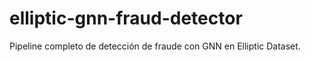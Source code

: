 # elliptic-gnn-fraud-detector
Pipeline completo de detección de fraude con GNN en Elliptic Dataset. 
